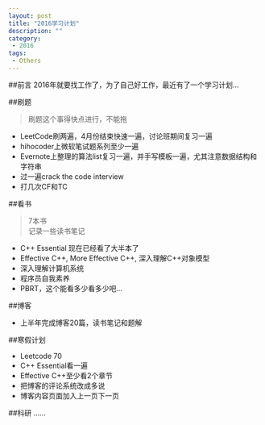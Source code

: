 ```yaml
---
layout: post
title: "2016学习计划"
description: ""
category: 
 - 2016
tags:
 - Others
---
```


##前言
2016年就要找工作了，为了自己好工作，最近有了一个学习计划...

##刷题
> 刷题这个事得快点进行，不能拖  

- LeetCode刷两遍，4月份结束快速一遍，讨论班期间复习一遍  
- hihocoder上微软笔试题系列至少一遍   
- Evernote上整理的算法list复习一遍，并手写模板一遍，尤其注意数据结构和字符串  
- 过一遍crack the code interview 
- 打几次CF和TC

##看书
> 7本书  
> 记录一些读书笔记  

- C++ Essential 现在已经看了大半本了  
- Effective C++, More Effective C++, 深入理解C++对象模型  
- 深入理解计算机系统  
- 程序员自我素养
- PBRT，这个能看多少看多少吧...

##博客
- 上半年完成博客20篇，读书笔记和题解 

##寒假计划
- Leetcode 70  
- C++ Essential看一遍  
- Effective C++至少看2个章节  
- 把博客的评论系统改成多说  
- 博客内容页面加入上一页下一页

##科研
......